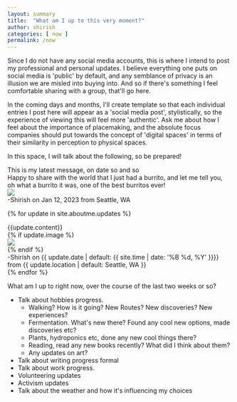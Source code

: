 ```yaml
---
layout: summary
title:  "What am I up to this very moment?"
author: shirish
categories: [ now ]
permalink: /now
---
```


Since I do not have any social media accounts, this is where I intend to post my professional and personal updates. I believe everything one puts on social media is 'public' by default, and any semblance of privacy is an illusion we are misled into buying into. And so if there's something I feel comfortable sharing with a group, that'll go here.

In the coming days and months, I'll create template so that each individual entries I post here will appear as a 'social media post', stylistically, so the experience of viewing this will feel more 'authentic'. Ask me about how I feel about the importance of placemaking, and the absolute focus companies should put towards the concept of 'digital spaces' in terms of their similarity in perception to physical spaces.

In this space, I will talk about the following, so be prepared!

<link href="{{ site.url }}/assets/css/tooltip.css" rel="stylesheet">

<div class="message tooltip-left">
This is my latest message, on date so and so
</div>

<div class="message tooltip-right">
  <div class='cont'>
  Happy to share with the world that I just had a burrito, and let me tell you, oh what a burrito it was, one of the best burritos ever!
  </div>
  <div class="img">
    <img src="https://www.shirish.me/assets/images/profile/4.jpg">
  </div>
<div class="date-box">-Shirish on Jan 12, 2023 from Seattle, WA</div>
</div>

{% for update in site.aboutme.updates %}
<div class="message tooltip-right">
  <div class='cont'>
  {{update.content}}
  </div>
  {% if update.image %}
  <div class="img">
    <img src="{{update.image}}">
  </div>
  {% endif %}
<div class="date-box">-Shirish on {{ update.date | default: {{ site.time | date: '%B %d, %Y' }}}} from {{ update.location | default: Seattle, WA }}</div>
</div>
{% endfor %}



What am I up to right now, over the course of the last two weeks or so?
  * Talk about hobbies progress.
    * Walking? How is it going? New Routes? New discoveries? New experiences?
    * Fermentation. What's new there? Found any cool new options, made discoveries etc?
    * Plants, hydroponics etc, done any new cool things there?
    * Reading, read any new books recently? What did I think about them?
    * Any updates on art?
  * Talk about writing progress formal
  * Talk about work progress.
  * Volunteering updates
  * Activism updates
  * Talk about the weather and how it's influencing my choices
